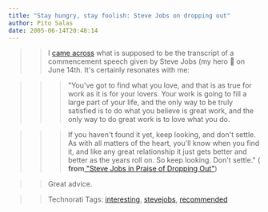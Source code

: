 ```yaml
---
title: "Stay hungry, stay foolish: Steve Jobs on dropping out"
author: Pito Salas
date: 2005-06-14T20:48:14
---
```



>>

>> I [came across](<http://slashdot.org/comments.pl?sid=152625&cid=12810404>)
what is supposed to be the transcript of a commencement speech given by Steve
Jobs (my hero 🙂 on June 14th. It's certainly resonates with me:

>>

>>> "You've got to find what you love, and that is as true for work as it is
for your lovers. Your work is going to fill a large part of your life, and the
only way to be truly satisfied is to do what you believe is great work, and
the only way to do great work is to love what you do.

>>>

>>> If you haven't found it yet, keep looking, and don't settle. As with all
matters of the heart, you'll know when you find it, and like any great
relationship it just gets better and better as the years roll on. So keep
looking. Don't settle." ( **from**[ "Steve Jobs in Praise of Dropping
Out"](<http://slashdot.org/comments.pl?sid=152625&cid=12810404>))

>>

>> Great advice.

>>

>> Technorati Tags: [interesting](<http://technorati.com/tag/interesting>),
[stevejobs](<http://technorati.com/tag/stevejobs>),
[recommended](<http://technorati.com/tag/recommended>)


